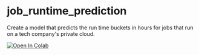 # job_runtime_prediction
Create a model that predicts the run time buckets in hours for jobs that run on a tech company's private cloud.

[![Open In Colab](https://colab.research.google.com/assets/colab-badge.svg)](https://colab.research.google.com/drive/1HmPWhN-zeprEiShxsX5CLt7Qgpnz7BAf)
